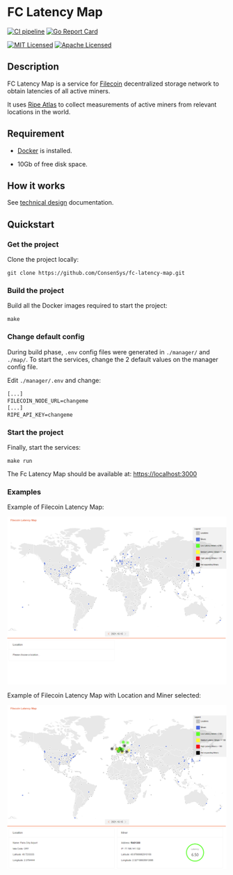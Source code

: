# FC Latency Map

[![CI pipeline](https://github.com/ConsenSys/fc-latency-map/actions/workflows/workflow.yml/badge.svg)](https://github.com/ConsenSys/fc-latency-map/actions/workflows/workflow.yml)
[![Go Report Card](https://goreportcard.com/badge/github.com/ConsenSys/fc-latency-map)](https://goreportcard.com/report/github.com/ConsenSys/fc-latency-map)

[![MIT Licensed](https://img.shields.io/badge/License-MIT-brightgreen)](/LICENSE-MIT)
[![Apache Licensed](https://img.shields.io/badge/License-APACHE-brightgreen)](/LICENSE-APACHE)

## Description

FC Latency Map is a service for [Filecoin](https://filecoin.io/) decentralized storage network to obtain latencies of all active miners.

It uses [Ripe Atlas](https://atlas.ripe.net/) to collect measurements of active miners from relevant locations in the world.

## Requirement

- [Docker](https://docs.docker.com/get-docker/) is installed.

- 10Gb of free disk space.

## How it works

See [technical design](./docs/technical-design.md) documentation.

## Quickstart

### Get the project

Clone the project locally:

```shell
git clone https://github.com/ConsenSys/fc-latency-map.git
```

### Build the project

Build all the Docker images required to start the project:

```shell
make
```

### Change default config

During build phase, `.env` config files were generated in `./manager/` and `./map/`. To start the services, change the 2 default values on the manager config file.

Edit `./manager/.env` and change:

```
[...]
FILECOIN_NODE_URL=changeme
[...]
RIPE_API_KEY=changeme
```

### Start the project

Finally, start the services:

```shell
make run
```

The Fc Latency Map should be available at: [https://localhost:3000](https://localhost:3000)

### Examples

Example of Filecoin Latency Map:

<img src="./docs/images/filecoin-map.png" width="800">

Example of Filecoin Latency Map with Location and Miner selected:

<img src="./docs/images/filecoin-map-miner-selected.png" width="800">
